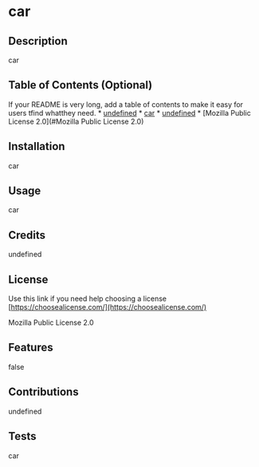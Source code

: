 
  # car

  ## Description
  car
    
  ## Table of Contents (Optional)
  If your README is very long, add a table of contents to make it easy for users tfind whatthey need.
    * [undefined](#undefined)
    * [car](#car)
    * [undefined](#undefined)
    * [Mozilla Public License 2.0](#Mozilla Public License 2.0)
    
  ## Installation
  car
    
  ## Usage
  car


  ## Credits
  undefined

  
  ## License
  Use this link if you need help choosing a license 
  [https://choosealicense.com/](https://choosealicense.com/)
  
  Mozilla Public License 2.0
  
    
  ## Features
  false
    
  ## Contributions
  undefined
    
  ## Tests
  car
    
    
      